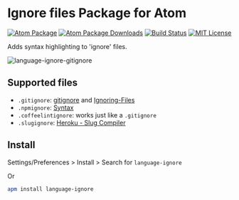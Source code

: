 # Ignore files Package for Atom

[![Atom Package](https://img.shields.io/apm/v/language-ignore.svg)](https://atom.io/packages/language-ignore)
[![Atom Package Downloads](https://img.shields.io/apm/dm/language-ignore.svg)](https://atom.io/packages/language-ignore)
[![Build Status](https://travis-ci.org/ldez/atom-language-ignore.svg?branch=master)](https://travis-ci.org/ldez/atom-language-ignore)
[![MIT License](http://img.shields.io/badge/license-MIT-blue.svg?style=flat)](https://github.com/bsara/language-gitignore/blob/master/LICENSE.md)

Adds syntax highlighting to 'ignore' files.

![language-ignore-gitignore](https://cloud.githubusercontent.com/assets/5674651/14763858/4ae7eae4-09a3-11e6-9adf-94f3d5cdf1d6.png)

## Supported files

- `.gitignore`: [gitignore](https://git-scm.com/docs/gitignore) and [Ignoring-Files](https://git-scm.com/book/en/v2/Git-Basics-Recording-Changes-to-the-Repository#Ignoring-Files)
- `.npmignore`: [Syntax](https://docs.npmjs.com/misc/developers#keeping-files-out-of-your-package)
- `.coffeelintignore`: works just like a `.gitignore`
- `.slugignore`: [Heroku - Slug Compiler](https://devcenter.heroku.com/articles/slug-compiler#ignoring-files-with-slugignore)

## Install

Settings/Preferences > Install > Search for `language-ignore`

Or

```bash
apm install language-ignore
```
